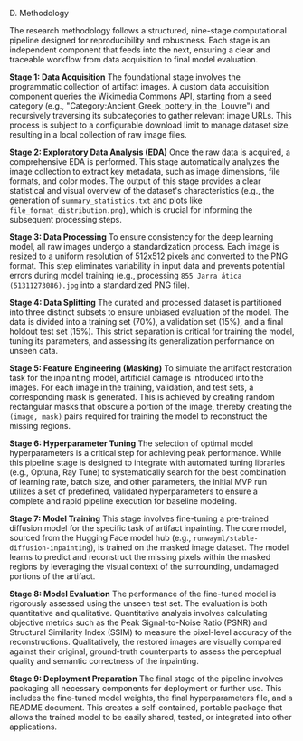 D. Methodology

The research methodology follows a structured, nine-stage computational pipeline designed for reproducibility and robustness. Each stage is an independent component that feeds into the next, ensuring a clear and traceable workflow from data acquisition to final model evaluation.

**Stage 1: Data Acquisition**
The foundational stage involves the programmatic collection of artifact images. A custom data acquisition component queries the Wikimedia Commons API, starting from a seed category (e.g., "Category:Ancient_Greek_pottery_in_the_Louvre") and recursively traversing its subcategories to gather relevant image URLs. This process is subject to a configurable download limit to manage dataset size, resulting in a local collection of raw image files.

**Stage 2: Exploratory Data Analysis (EDA)**
Once the raw data is acquired, a comprehensive EDA is performed. This stage automatically analyzes the image collection to extract key metadata, such as image dimensions, file formats, and color modes. The output of this stage provides a clear statistical and visual overview of the dataset's characteristics (e.g., the generation of `summary_statistics.txt` and plots like `file_format_distribution.png`), which is crucial for informing the subsequent processing steps.

**Stage 3: Data Processing**
To ensure consistency for the deep learning model, all raw images undergo a standardization process. Each image is resized to a uniform resolution of 512x512 pixels and converted to the PNG format. This step eliminates variability in input data and prevents potential errors during model training (e.g., processing `855 Jarra ática (51311273086).jpg` into a standardized PNG file).

**Stage 4: Data Splitting**
The curated and processed dataset is partitioned into three distinct subsets to ensure unbiased evaluation of the model. The data is divided into a training set (70%), a validation set (15%), and a final holdout test set (15%). This strict separation is critical for training the model, tuning its parameters, and assessing its generalization performance on unseen data.

**Stage 5: Feature Engineering (Masking)**
To simulate the artifact restoration task for the inpainting model, artificial damage is introduced into the images. For each image in the training, validation, and test sets, a corresponding mask is generated. This is achieved by creating random rectangular masks that obscure a portion of the image, thereby creating the `(image, mask)` pairs required for training the model to reconstruct the missing regions.

**Stage 6: Hyperparameter Tuning**
The selection of optimal model hyperparameters is a critical step for achieving peak performance. While this pipeline stage is designed to integrate with automated tuning libraries (e.g., Optuna, Ray Tune) to systematically search for the best combination of learning rate, batch size, and other parameters, the initial MVP run utilizes a set of predefined, validated hyperparameters to ensure a complete and rapid pipeline execution for baseline modeling.

**Stage 7: Model Training**
This stage involves fine-tuning a pre-trained diffusion model for the specific task of artifact inpainting. The core model, sourced from the Hugging Face model hub (e.g., `runwayml/stable-diffusion-inpainting`), is trained on the masked image dataset. The model learns to predict and reconstruct the missing pixels within the masked regions by leveraging the visual context of the surrounding, undamaged portions of the artifact.

**Stage 8: Model Evaluation**
The performance of the fine-tuned model is rigorously assessed using the unseen test set. The evaluation is both quantitative and qualitative. Quantitative analysis involves calculating objective metrics such as the Peak Signal-to-Noise Ratio (PSNR) and Structural Similarity Index (SSIM) to measure the pixel-level accuracy of the reconstructions. Qualitatively, the restored images are visually compared against their original, ground-truth counterparts to assess the perceptual quality and semantic correctness of the inpainting.

**Stage 9: Deployment Preparation**
The final stage of the pipeline involves packaging all necessary components for deployment or further use. This includes the fine-tuned model weights, the final hyperparameters file, and a README document. This creates a self-contained, portable package that allows the trained model to be easily shared, tested, or integrated into other applications.